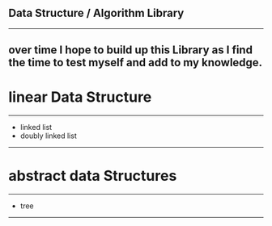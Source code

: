 ## Data Structure / Algorithm Library
---
over time I hope to build up this Library
as I find the time to test myself and add to my knowledge.
---


# linear Data Structure
---
* linked list
* doubly linked list
---

# abstract data Structures
---
* tree
---
